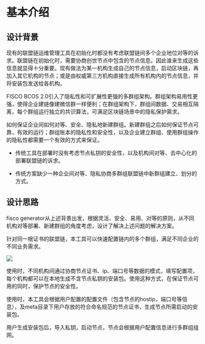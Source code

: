 # 基本介绍

## 设计背景

现有的联盟链运维管理工具在初始化时都没有考虑联盟链间多个企业地位对等的诉求。联盟链在初始化时，需要协商创世节点中包含的节点信息。因此谁来生成这些信息就显得十分重要。现有做法为某一机构生成自己的节点信息，启动区块链，再加入其它机构的节点；或是由权威第三方机构直接生成所有机构内的节点信息，并将安装包发送给各机构。

FISCO BCOS 2.0引入了隐私性和可扩展性更强的多群组架构。群组架构易用性更强，使得企业建链像建微信群一样便利；在群组架构下，群组间数据、交易相互隔离，每个群组运行独立的共识算法，可满足区块链场景中的隐私保护需求。

如何保证企业间如何对等、安全、隐私地新建群组。新建群组之后如何保证节点可靠，有效的运行；群组账本的隐私性和安全性，以及企业建立群组、使用群组操作的隐私性都需要一个有效的方式来保证。

- 传统工具在部署时没有考虑节点私钥的安全性，以及机构间对等、去中心化的部署联盟链的诉求。

- 传统方案缺少一种企业间对等、隐私协商多群组联盟链中新群组建立、划分的方式。

## 设计思路

fisco generator从上述背景出发，根据灵活、安全、易用、对等的原则，从不同机构对等部署、新建群组的角度考虑，设计了解决上述问题的解决方案。

针对同一根证书的联盟链，本工具可以快速配置链内的多个群组，满足不同企业的不同业务需求。

![](../../images/enterprise/feature.png)

使用时，不同机构间通过协商节点证书、ip、端口号等数据的模式，填写配置项，每个机构都可以在本地生成不含节点私钥的安装包。使用这种方式，在保证节点可用的同时，保护节点的安全性。

使用时，本工具会根据用户配置的配置文件（包含节点的hostip，端口号等信息），及meta目录下用户存放的符合命名规范的节点证书，生成节点所需启动的安装包。

用户生成安装包后，导入私钥，启动节点，节点会根据用户配置信息进行多群组组网。

<!-- ## 业务示例

以多群组使用中常见的星型拓扑结构为例。在这种业务模式中，联盟链的某一个或几个机构节点会处于多个群组账本中，其他节点分别处于不同的群组中。

针对于传统联盟链方案而言，假设机构A维护上述星型拓扑结构的中心节点，则假设有n个账本时，机构A需要至少部署n个节点，才能与所有其他节点进行交互。采用FISCO BCOS 2.0的多群组架构，机构A只需要维护一个节点，通过为节点配置多个群组，即可完成上述需求。

示意图如下图所示：

![](../..//images/enterprise/simple_star1.png)

组网步骤如下：

1. 所有节点根据所处群组分别采用链下安全方式交换证书，如节点0需要与其他所有节点交换证书，节点2只需要和节点0交换证书
2. 使用生成节点安装包（可以采用某一个机构生成全部安装包并分发给其他人，也可以各自机构生成自己的安装包）
3. 不同机构将节点私钥导入到对应节点安装包文件夹下
4. 推送节点安装包至对应服务器
5. 启动节点

至此，完成了如图所示的星型模式组网。

更多组网示例模式及具体操作，请参考[场景分析](./playgroud/index.html)。 -->